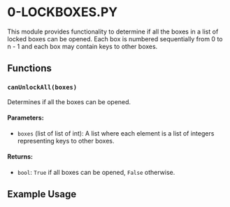 # 0-LOCKBOXES.PY

This module provides functionality to determine if all the boxes in a list of locked boxes can be opened. Each box is numbered sequentially from 0 to n - 1 and each box may contain keys to other boxes.

## Functions

### `canUnlockAll(boxes)`
Determines if all the boxes can be opened.

#### Parameters:
- `boxes` (list of list of int): A list where each element is a list of integers representing keys to other boxes.

#### Returns:
- `bool`: `True` if all boxes can be opened, `False` otherwise.

## Example Usage

